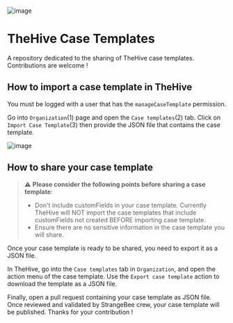 ![image](https://user-images.githubusercontent.com/32546144/170095170-b9c162d7-3281-42c1-bf6a-9381ce2ed5d6.png)


# TheHive Case Templates

A repository dedicated to the sharing of TheHive case templates. Contributions are welcome !

## How to import a case template in TheHive

You must be logged with a user that has the `manageCaseTemplate` permission. 

Go into `Organization`(1) page and open the `Case templates`(2) tab. Click on `Import Case Template`(3) then provide the JSON file that contains the case template. 

![image](https://user-images.githubusercontent.com/32546144/170098781-4205610a-c2c4-4ffe-ab22-74661f4e8d33.png)


## How to share your case template 

> :warning: **Please consider the following points before sharing a case template**: 
> 
> - Don't include customFields in your case template. Currently TheHive will NOT import the case templates that include customFields not created BEFORE importing case template.
> - Ensure there are no sensitive information in the case template you will share.

Once your case template is ready to be shared, you need to export it as a JSON file.

In TheHive, go into the `Case templates` tab in `Organization`, and open the action menu of the case template. Use the `Export case template` action to download the template as a JSON file. 

Finally, open a pull request containing your case template as JSON file. Once reviewed and validated by StrangeBee crew, your case template will be published. Thanks for your contribution ! 
